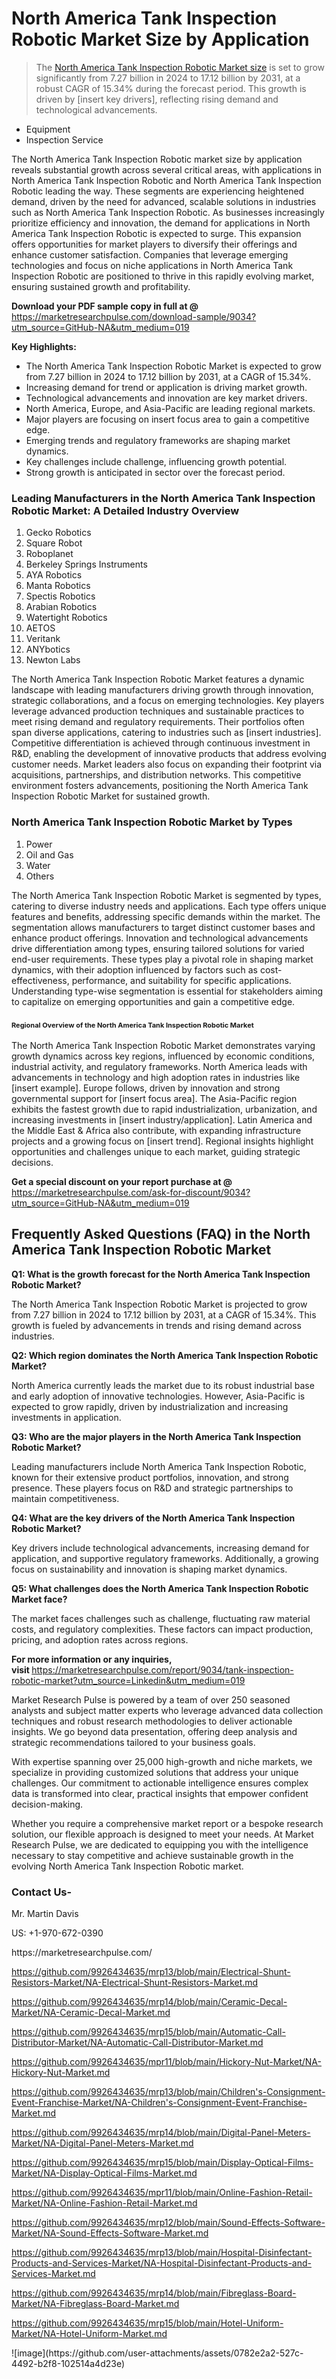 <h1>North America Tank Inspection Robotic Market&nbsp;Size by Application</h1><blockquote><p>The <a href="https://marketresearchpulse.com/download-sample/9034?utm_source=GitHub-NA&amp;utm_medium=019">North America Tank Inspection Robotic Market size</a> is set to grow significantly from 7.27 billion in 2024 to 17.12 billion by 2031, at a robust CAGR of 15.34% during the forecast period. This growth is driven by [insert key drivers], reflecting rising demand and technological advancements.</p></blockquote><ul><li>Equipment<li> Inspection Service</li></ul><p>The North America Tank Inspection Robotic market size by application reveals substantial growth across several critical areas, with applications in North America Tank Inspection Robotic and North America Tank Inspection Robotic leading the way. These segments are experiencing heightened demand, driven by the need for advanced, scalable solutions in industries such as North America Tank Inspection Robotic. As businesses increasingly prioritize efficiency and innovation, the demand for applications in North America Tank Inspection Robotic is expected to surge. This expansion offers opportunities for market players to diversify their offerings and enhance customer satisfaction. Companies that leverage emerging technologies and focus on niche applications in North America Tank Inspection Robotic are positioned to thrive in this rapidly evolving market, ensuring sustained growth and profitability.</p><p><strong>Download your PDF sample copy in full at @ </strong><a href="https://marketresearchpulse.com/download-sample/9034?utm_source=GitHub-NA&amp;utm_medium=019">https://marketresearchpulse.com/download-sample/9034?utm_source=GitHub-NA&amp;utm_medium=019</a></p><p><strong>Key Highlights: </strong></p><ul><li>The North America Tank Inspection Robotic Market is expected to grow from 7.27 billion in 2024 to 17.12 billion by 2031, at a CAGR of 15.34%.</li><li>Increasing demand for trend or application is driving market growth.</li><li>Technological advancements and innovation are key market drivers.</li><li>North America, Europe, and Asia-Pacific are leading regional markets.</li><li>Major players are focusing on insert focus area to gain a competitive edge.</li><li>Emerging trends and regulatory frameworks are shaping market dynamics.</li><li>Key challenges include challenge, influencing growth potential.</li><li>Strong growth is anticipated in sector over the forecast period.</li></ul><h3>Leading Manufacturers in the North America Tank Inspection Robotic Market: A Detailed Industry Overview</h3><ol><li>Gecko Robotics</li><li>Square Robot</li><li>Roboplanet</li><li>Berkeley Springs Instruments</li><li>AYA Robotics</li><li>Manta Robotics</li><li>Spectis Robotics</li><li>Arabian Robotics</li><li>Watertight Robotics</li><li>AETOS</li><li>Veritank</li><li>ANYbotics</li><li>Newton Labs</li></ol><div class="flex max-w-full flex-col flex-grow"><div class="min-h-8 text-message flex w-full flex-col items-end gap-2 whitespace-normal break-words [.text-message+&amp;]:mt-5" dir="auto" data-message-author-role="assistant" data-message-id="fd8432e4-4910-450d-b182-61b7bfb0a01f" data-message-model-slug="gpt-4o"><div class="flex w-full flex-col gap-1 empty:hidden first:pt-[3px]"><div class="markdown prose w-full break-words dark:prose-invert light"><p>The North America Tank Inspection Robotic Market features a dynamic landscape with leading manufacturers driving growth through innovation, strategic collaborations, and a focus on emerging technologies. Key players leverage advanced production techniques and sustainable practices to meet rising demand and regulatory requirements. Their portfolios often span diverse applications, catering to industries such as [insert industries]. Competitive differentiation is achieved through continuous investment in R&amp;D, enabling the development of innovative products that address evolving customer needs. Market leaders also focus on expanding their footprint via acquisitions, partnerships, and distribution networks. This competitive environment fosters advancements, positioning the North America Tank Inspection Robotic Market for sustained growth.</p></div></div></div></div><h3>North America Tank Inspection Robotic Market by Types</h3><ol><li>Power<li> Oil and Gas<li> Water<li> Others</li></ol><div class="flex max-w-full flex-col flex-grow"><div class="min-h-8 text-message flex w-full flex-col items-end gap-2 whitespace-normal break-words [.text-message+&amp;]:mt-5" dir="auto" data-message-author-role="assistant" data-message-id="084470be-0bb7-4664-bddf-5156b4f41249" data-message-model-slug="gpt-4o-mini"><div class="flex w-full flex-col gap-1 empty:hidden first:pt-[3px]"><div class="markdown prose w-full break-words dark:prose-invert light"><p>The North America Tank Inspection Robotic Market is segmented by types, catering to diverse industry needs and applications. Each type offers unique features and benefits, addressing specific demands within the market. The segmentation allows manufacturers to target distinct customer bases and enhance product offerings. Innovation and technological advancements drive differentiation among types, ensuring tailored solutions for varied end-user requirements. These types play a pivotal role in shaping market dynamics, with their adoption influenced by factors such as cost-effectiveness, performance, and suitability for specific applications. Understanding type-wise segmentation is essential for stakeholders aiming to capitalize on emerging opportunities and gain a competitive edge.</p></div></div></div></div><h3><span style="font-size: 11px;">Regional Overview of the North America Tank Inspection Robotic Market</span></h3><div class="flex max-w-full flex-col flex-grow"><div class="min-h-8 text-message flex w-full flex-col items-end gap-2 whitespace-normal break-words [.text-message+&amp;]:mt-5" dir="auto" data-message-author-role="assistant" data-message-id="e9038762-ce64-4e30-91c9-9bd413514231" data-message-model-slug="gpt-4o-mini"><div class="flex w-full flex-col gap-1 empty:hidden first:pt-[3px]"><div class="markdown prose w-full break-words dark:prose-invert light"><p>The North America Tank Inspection Robotic Market demonstrates varying growth dynamics across key regions, influenced by economic conditions, industrial activity, and regulatory frameworks. North America leads with advancements in technology and high adoption rates in industries like [insert example]. Europe follows, driven by innovation and strong governmental support for [insert focus area]. The Asia-Pacific region exhibits the fastest growth due to rapid industrialization, urbanization, and increasing investments in [insert industry/application]. Latin America and the Middle East &amp; Africa also contribute, with expanding infrastructure projects and a growing focus on [insert trend]. Regional insights highlight opportunities and challenges unique to each market, guiding strategic decisions.</p></div></div></div></div><p><strong>Get a special discount on your report purchase at @ </strong><a href="https://marketresearchpulse.com/ask-for-discount/9034?utm_source=GitHub-NA&amp;utm_medium=019">https://marketresearchpulse.com/ask-for-discount/9034?utm_source=GitHub-NA&amp;utm_medium=019</a></p><h2>Frequently Asked Questions (FAQ) in the North America Tank Inspection Robotic Market</h2><p><strong>Q1: What is the growth forecast for the North America Tank Inspection Robotic Market?</strong></p><p>The North America Tank Inspection Robotic Market is projected to grow from 7.27 billion in 2024 to 17.12 billion by 2031, at a CAGR of 15.34%. This growth is fueled by advancements in trends and rising demand across industries.</p><p><strong>Q2: Which region dominates the North America Tank Inspection Robotic Market?</strong></p><p>North America currently leads the market due to its robust industrial base and early adoption of innovative technologies. However, Asia-Pacific is expected to grow rapidly, driven by industrialization and increasing investments in application.</p><p><strong>Q3: Who are the major players in the North America Tank Inspection Robotic Market?</strong></p><p>Leading manufacturers include North America Tank Inspection Robotic, known for their extensive product portfolios, innovation, and strong presence. These players focus on R&amp;D and strategic partnerships to maintain competitiveness.</p><p><strong>Q4: What are the key drivers of the North America Tank Inspection Robotic Market?</strong></p><p>Key drivers include technological advancements, increasing demand for application, and supportive regulatory frameworks. Additionally, a growing focus on sustainability and innovation is shaping market dynamics.</p><p><strong>Q5: What challenges does the North America Tank Inspection Robotic Market face?</strong></p><p>The market faces challenges such as challenge, fluctuating raw material costs, and regulatory complexities. These factors can impact production, pricing, and adoption rates across regions.</p><p><strong>For more information or any inquiries, visit&nbsp;</strong><a href="https://marketresearchpulse.com/report/9034/tank-inspection-robotic-market?utm_source=Linkedin&utm_medium=019">https://marketresearchpulse.com/report/9034/tank-inspection-robotic-market?utm_source=Linkedin&utm_medium=019</a></p><p>Market Research Pulse is powered by a team of over 250 seasoned analysts and subject matter experts who leverage advanced data collection techniques and robust research methodologies to deliver actionable insights. We go beyond data presentation, offering deep analysis and strategic recommendations tailored to your business goals.</p><p>With expertise spanning over 25,000 high-growth and niche markets, we specialize in providing customized solutions that address your unique challenges. Our commitment to actionable intelligence ensures complex data is transformed into clear, practical insights that empower confident decision-making.</p><p>Whether you require a comprehensive market report or a bespoke research solution, our flexible approach is designed to meet your needs. At Market Research Pulse, we are dedicated to equipping you with the intelligence necessary to stay competitive and achieve sustainable growth in the evolving North America Tank Inspection Robotic market.</p><h3><strong>Contact Us-</strong></h3><p>Mr. Martin Davis</p><p>US: +1-970-672-0390</p><p>https://marketresearchpulse.com/</p><p><a href="https://github.com/9926434635/mrp13/blob/main/Electrical-Shunt-Resistors-Market/NA-Electrical-Shunt-Resistors-Market.md">https://github.com/9926434635/mrp13/blob/main/Electrical-Shunt-Resistors-Market/NA-Electrical-Shunt-Resistors-Market.md</a></p><p><a href="https://github.com/9926434635/mrp14/blob/main/Ceramic-Decal-Market/NA-Ceramic-Decal-Market.md">https://github.com/9926434635/mrp14/blob/main/Ceramic-Decal-Market/NA-Ceramic-Decal-Market.md</a></p><p><a href="https://github.com/9926434635/mrp15/blob/main/Automatic-Call-Distributor-Market/NA-Automatic-Call-Distributor-Market.md">https://github.com/9926434635/mrp15/blob/main/Automatic-Call-Distributor-Market/NA-Automatic-Call-Distributor-Market.md</a></p><p><a href="https://github.com/9926434635/mpr11/blob/main/Hickory-Nut-Market/NA-Hickory-Nut-Market.md">https://github.com/9926434635/mpr11/blob/main/Hickory-Nut-Market/NA-Hickory-Nut-Market.md</a></p><p><a href="https://github.com/9926434635/mrp13/blob/main/Children's-Consignment-Event-Franchise-Market/NA-Children's-Consignment-Event-Franchise-Market.md">https://github.com/9926434635/mrp13/blob/main/Children's-Consignment-Event-Franchise-Market/NA-Children's-Consignment-Event-Franchise-Market.md</a></p><p><a href="https://github.com/9926434635/mrp14/blob/main/Digital-Panel-Meters-Market/NA-Digital-Panel-Meters-Market.md">https://github.com/9926434635/mrp14/blob/main/Digital-Panel-Meters-Market/NA-Digital-Panel-Meters-Market.md</a></p><p><a href="https://github.com/9926434635/mrp15/blob/main/Display-Optical-Films-Market/NA-Display-Optical-Films-Market.md">https://github.com/9926434635/mrp15/blob/main/Display-Optical-Films-Market/NA-Display-Optical-Films-Market.md</a></p><p><a href="https://github.com/9926434635/mpr11/blob/main/Online-Fashion-Retail-Market/NA-Online-Fashion-Retail-Market.md">https://github.com/9926434635/mpr11/blob/main/Online-Fashion-Retail-Market/NA-Online-Fashion-Retail-Market.md</a></p><p><a href="https://github.com/9926434635/mrp12/blob/main/Sound-Effects-Software-Market/NA-Sound-Effects-Software-Market.md">https://github.com/9926434635/mrp12/blob/main/Sound-Effects-Software-Market/NA-Sound-Effects-Software-Market.md</a></p><p><a href="https://github.com/9926434635/mrp13/blob/main/Hospital-Disinfectant-Products-and-Services-Market/NA-Hospital-Disinfectant-Products-and-Services-Market.md">https://github.com/9926434635/mrp13/blob/main/Hospital-Disinfectant-Products-and-Services-Market/NA-Hospital-Disinfectant-Products-and-Services-Market.md</a></p><p><a href="https://github.com/9926434635/mrp14/blob/main/Fibreglass-Board-Market/NA-Fibreglass-Board-Market.md">https://github.com/9926434635/mrp14/blob/main/Fibreglass-Board-Market/NA-Fibreglass-Board-Market.md</a></p><p><a href="https://github.com/9926434635/mrp15/blob/main/Hotel-Uniform-Market/NA-Hotel-Uniform-Market.md">https://github.com/9926434635/mrp15/blob/main/Hotel-Uniform-Market/NA-Hotel-Uniform-Market.md</a></p>
![image](https://github.com/user-attachments/assets/0782e2a2-527c-4492-b2f8-102514a4d23e)
